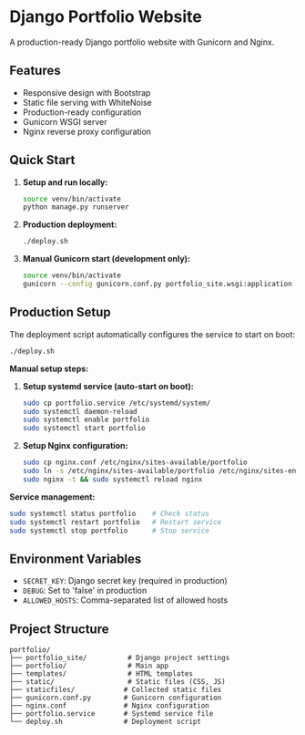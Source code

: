 # Django Portfolio Website

A production-ready Django portfolio website with Gunicorn and Nginx.

## Features

- Responsive design with Bootstrap
- Static file serving with WhiteNoise
- Production-ready configuration
- Gunicorn WSGI server
- Nginx reverse proxy configuration

## Quick Start

1. **Setup and run locally:**
   ```bash
   source venv/bin/activate
   python manage.py runserver
   ```

2. **Production deployment:**
   ```bash
   ./deploy.sh
   ```

3. **Manual Gunicorn start (development only):**
   ```bash
   source venv/bin/activate
   gunicorn --config gunicorn.conf.py portfolio_site.wsgi:application
   ```

## Production Setup

The deployment script automatically configures the service to start on boot:

```bash
./deploy.sh
```

**Manual setup steps:**

1. **Setup systemd service (auto-start on boot):**
   ```bash
   sudo cp portfolio.service /etc/systemd/system/
   sudo systemctl daemon-reload
   sudo systemctl enable portfolio
   sudo systemctl start portfolio
   ```

2. **Setup Nginx configuration:**
   ```bash
   sudo cp nginx.conf /etc/nginx/sites-available/portfolio
   sudo ln -s /etc/nginx/sites-available/portfolio /etc/nginx/sites-enabled/
   sudo nginx -t && sudo systemctl reload nginx
   ```

**Service management:**
```bash
sudo systemctl status portfolio    # Check status
sudo systemctl restart portfolio   # Restart service
sudo systemctl stop portfolio      # Stop service
```

## Environment Variables

- `SECRET_KEY`: Django secret key (required in production)
- `DEBUG`: Set to 'false' in production
- `ALLOWED_HOSTS`: Comma-separated list of allowed hosts

## Project Structure

```
portfolio/
├── portfolio_site/          # Django project settings
├── portfolio/               # Main app
├── templates/               # HTML templates
├── static/                  # Static files (CSS, JS)
├── staticfiles/            # Collected static files
├── gunicorn.conf.py        # Gunicorn configuration
├── nginx.conf              # Nginx configuration
├── portfolio.service       # Systemd service file
└── deploy.sh               # Deployment script
```
